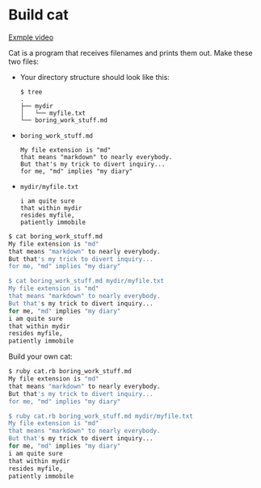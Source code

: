 # Build cat

[Exmple video](https://vimeo.com/148889578)

Cat is a program that receives filenames
and prints them out.
Make these two files:

* Your directory structure should look like this:

  ```
  $ tree
  .
  ├── mydir
  │   └── myfile.txt
  └── boring_work_stuff.md
  ```
* `boring_work_stuff.md`

  ```
  My file extension is "md"
  that means "markdown" to nearly everybody.
  But that's my trick to divert inquiry...
  for me, "md" implies "my diary"
  ```
* `mydir/myfile.txt`

  ```
  i am quite sure
  that within mydir
  resides myfile,
  patiently immobile
  ```


```sh
$ cat boring_work_stuff.md
My file extension is "md"
that means "markdown" to nearly everybody.
But that's my trick to divert inquiry...
for me, "md" implies "my diary"

$ cat boring_work_stuff.md mydir/myfile.txt
My file extension is "md"
that means "markdown" to nearly everybody.
But that's my trick to divert inquiry...
for me, "md" implies "my diary"
i am quite sure
that within mydir
resides myfile,
patiently immobile
```

Build your own cat:

```sh
$ ruby cat.rb boring_work_stuff.md
My file extension is "md"
that means "markdown" to nearly everybody.
But that's my trick to divert inquiry...
for me, "md" implies "my diary"

$ ruby cat.rb boring_work_stuff.md mydir/myfile.txt
My file extension is "md"
that means "markdown" to nearly everybody.
But that's my trick to divert inquiry...
for me, "md" implies "my diary"
i am quite sure
that within mydir
resides myfile,
patiently immobile
```
